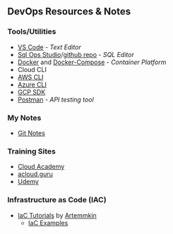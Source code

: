 ## DevOps Resources & Notes

### Tools/Utilities
  * [VS Code](https://code.visualstudio.com/) - _Text Editor_
  * [Sql Ops Studio](https://docs.microsoft.com/en-us/sql/sql-operations-studio/download)/[github repo](https://github.com/Microsoft/sqlopsstudio) - _SQL Editor_
  * [Docker](https://store.docker.com/search?offering=community&q=&type=edition) and [Docker-Compose](https://docs.docker.com/compose/install/) - _Container Platform_
  * Cloud CLI
   * [AWS CLI](https://docs.aws.amazon.com/cli/latest/userguide/installing.html)
   * [Azure CLI](https://docs.microsoft.com/en-us/cli/azure/install-azure-cli?view=azure-cli-latest)
   * [GCP SDK](https://cloud.google.com/sdk/)
  * [Postman](https://www.getpostman.com/) - _API testing tool_

### My Notes
 * [Git Notes](git)

### Training Sites
 * [Cloud Academy](https://cloudacademy.com/)
 * [acloud.guru](https://acloud.guru/)
 * [Udemy](https://www.udemy.com/)

### Infrastructure as Code (IAC)

* [IaC Tutorials](https://github.com/Artemmkin/infrastructure-as-code-tutorial) by [Artemmkin](https://github.com/Artemmkin)
  * [IaC Examples](https://github.com/Artemmkin/infrastructure-as-code-example)


